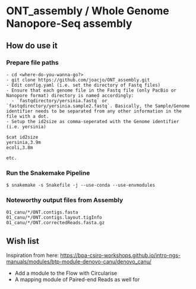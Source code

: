 # ONT_assembly / Whole Genome Nanopore-Seq assembly

## How do use it 

### Prepare file paths
```
- cd <where-do-you-wanna-go?>
- git clone https://github.com/joacjo/ONT_assembly.git
- Edit config.yaml (i.e. set the directory of Fastq files)  
- Ensure that each genome file in the Fastq file (only PacBio or Nanopore format) directory is named accordingly:
  - `fastqdirectory/yersinia.fastq` or `fastqdirectory/yersinia.sample2.fastq`. Basically, the Sample/Genome identifier needs to be separated from any other information in the file with a dot. 
- Setup the id2size as comma-seperated with the Genome identifier (i.e. yersinia)
 
$cat id2size
yersinia,3.9m
ecoli,3.8m 

etc. 
```

### Run the Snakemake Pipeline

```
$ snakemake -s Snakefile -j --use-conda --use-envmodules
```

### Noteworthy output files from Assembly
```
01_canu/*/ONT.contigs.fasta
01_canu/*/ONT.contigs.layout.tigInfo 
01_canu/*/ONT.correctedReads.fasta.gz
```


## Wish list 

Inspiration from here:
https://bpa-csiro-workshops.github.io/intro-ngs-manuals/modules/btp-module-denovo-canu/denovo_canu/ 

- Add a module to the Flow with Circularise 
- A mapping module of Paired-end Reads as well for 
